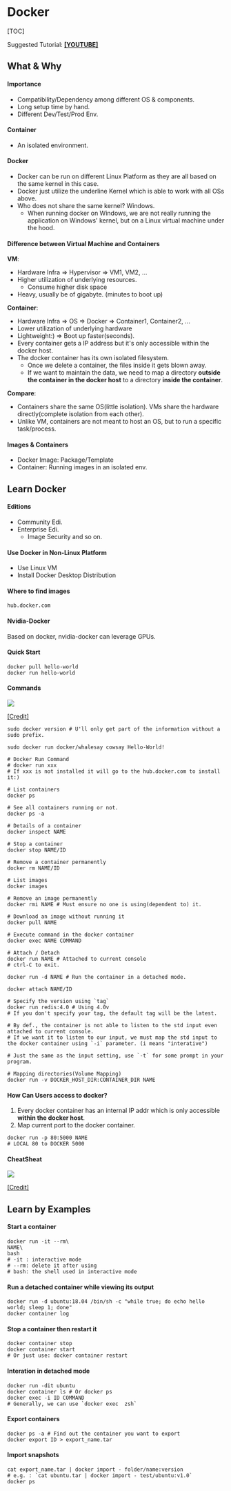# Docker

[TOC]

Suggested Tutorial: [**[YOUTUBE]**](https://www.youtube.com/watch?v=fqMOX6JJhGo&t)

## What & Why

#### Importance

- Compatibility/Dependency among different OS & components.
- Long setup time by hand.
- Different Dev/Test/Prod Env.

#### Container

- An isolated environment.

#### Docker

- Docker can be run on different Linux Platform as they are all based on the same kernel in this case.
- Docker just utilize the underline Kernel which is able to work with all OSs above.
- Who does not share the same kernel? Windows.
  - When running docker on Windows, we are not really running the application on Windows' kernel, but on a Linux virtual machine under the hood.

#### Difference between Virtual Machine and Containers

**VM**: 

- Hardware Infra => Hypervisor => VM1, VM2, ...
- Higher utilization of underlying resources.
  - Consume higher disk space
- Heavy, usually be of gigabyte. (minutes to boot up)

**Container**: 

- Hardware Infra => OS => Docker => Container1, Container2, ...
- Lower utilization of underlying hardware
- Lightweight:) => Boot up faster(seconds).
- Every container gets a IP address but it's only accessible within the docker host.
- The docker container has its own isolated filesystem.
  - Once we delete a container, the files inside it gets blown away.
  - If we want to maintain the data, we need to map a directory **outside the container in the docker host** to a directory **inside the container**.

**Compare**:

- Containers share the same OS(little isolation). VMs share the hardware directly(complete isolation from each other).
- Unlike VM, containers are not meant to host an OS, but to run a specific task/process.

#### Images & Containers

- Docker Image: Package/Template
- Container: Running images in an isolated env.

## Learn Docker

#### Editions

- Community Edi.
- Enterprise Edi.
  - Image Security and so on.

####  Use Docker in Non-Linux Platform

- Use Linux VM
- Install Docker Desktop Distribution

#### Where to find images

`hub.docker.com`

#### Nvidia-Docker

Based on docker, nvidia-docker can leverage GPUs.

#### Quick Start

```shell
docker pull hello-world
docker run hello-world
```

#### Commands

![](https://1.bp.blogspot.com/-CBvM4xdqeVo/XHvu18li9bI/AAAAAAAAGH4/Ltbb4TMaRMwGTiCRaNmfZA65iSEkOa9dgCLcBGAs/s1600/dockercommand.png)

[[Credit]](https://marcus116.blogspot.com/2019/03/cheatsheets-docker-commands-diagram.html)

```shell
sudo docker version # U'll only get part of the information without a sudo prefix.

sudo docker run docker/whalesay cowsay Hello-World!

# Docker Run Command
# docker run xxx
# If xxx is not installed it will go to the hub.docker.com to install it:)

# List containers
docker ps

# See all containers running or not.
docker ps -a

# Details of a container
docker inspect NAME

# Stop a container
docker stop NAME/ID

# Remove a container permanently
docker rm NAME/ID

# List images
docker images

# Remove an image permanently
docker rmi NAME # Must ensure no one is using(dependent to) it.

# Download an image without running it
docker pull NAME

# Execute command in the docker container
docker exec NAME COMMAND

# Attach / Detach
docker run NAME # Attached to current console
# ctrl-C to exit.

docker run -d NAME # Run the container in a detached mode.

docker attach NAME/ID

# Specify the version using `tag`
docker run redis:4.0 # Using 4.0v
# If you don't specify your tag, the default tag will be the latest.

# By def., the container is not able to listen to the std input even attached to current console.
# If we want it to listen to our input, we must map the std input to the docker container using `-i` parameter. (i means "interative")

# Just the same as the input setting, use `-t` for some prompt in your program.

# Mapping directories(Volume Mapping)
docker run -v DOCKER_HOST_DIR:CONTAINER_DIR NAME
```

#### How Can Users access to docker?

1. Every docker container has an internal IP addr which is only accessible **within the docker host**.
2. Map current port to the docker container.

```shell
docker run -p 80:5000 NAME
# LOCAL 80 to DOCKER 5000
```



#### CheatSheat

![](https://i.pinimg.com/originals/8e/4c/27/8e4c27798d7c4d2cb448d836a7fa317a.png)

[[Credit]](https://www.pinterest.com/pin/66709638212926836/)

## Learn by Examples

#### Start a container

```shell
docker run -it --rm\
NAME\
bash
# -it : interactive mode
# --rm: delete it after using
# bash: the shell used in interactive mode
```

#### Run a detached container while viewing its output

```shell
docker run -d ubuntu:18.04 /bin/sh -c "while true; do echo hello world; sleep 1; done"
docker container log
```

#### Stop a container then restart it

```shell
docker container stop
docker container start
# Or just use: docker container restart
```

#### Interation in detached mode

```shell
docker run -dit ubuntu
docker container ls # Or docker ps
docker exec -i ID COMMAND
# Generally, we can use `docker exec  zsh`
```

#### Export containers

```shell
docker ps -a # Find out the container you want to export
docker export ID > export_name.tar
```

#### Import snapshots

```shell
cat export_name.tar | docker import - folder/name:version
# e.g. : `cat ubuntu.tar | docker import - test/ubuntu:v1.0`
docker ps
```

